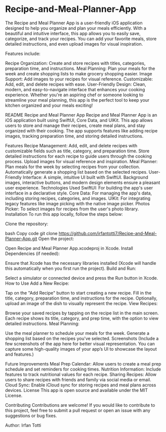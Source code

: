 # Recipe-and-Meal-Planner-App
The Recipe and Meal Planner App is a user-friendly iOS application designed to help you organize and plan your meals efficiently. With a beautiful and intuitive interface, this app allows you to easily save, categorize, and track your recipes. You can add your favorite meals, store detailed instructions, and even upload images for visual inspiration.

Features include:

Recipe Organization: Create and store recipes with titles, categories, preparation time, and instructions.
Meal Planning: Plan your meals for the week and create shopping lists to make grocery shopping easier.
Image Support: Add images to your recipes for visual reference.
Customizable: Add, edit, and delete recipes with ease.
User-Friendly Design: Clean, modern, and easy-to-navigate interface that enhances your cooking experience.
Whether you're an aspiring chef or someone looking to streamline your meal planning, this app is the perfect tool to keep your kitchen organized and your meals exciting!

README
Recipe and Meal Planner App
Recipe and Meal Planner App is an iOS application built using SwiftUI, Core Data, and UIKit. This app allows users to store and manage their recipes, create meal plans, and stay organized with their cooking. The app supports features like adding recipe images, tracking preparation time, and storing detailed instructions.

Features
Recipe Management:
Add, edit, and delete recipes with customizable fields such as title, category, and preparation time.
Store detailed instructions for each recipe to guide users through the cooking process.
Upload images for visual reference and inspiration.
Meal Planner:
Plan meals for the week by selecting recipes from your collection.
Automatically generate a shopping list based on the selected recipes.
User-Friendly Interface:
A simple, intuitive UI built with SwiftUI.
Background images, interactive buttons, and modern design elements ensure a pleasant user experience.
Technologies Used
SwiftUI: For building the app's user interface in a declarative style.
Core Data: For managing the app's data, including storing recipes, categories, and images.
UIKit: For integrating legacy features like image picking with the native image picker.
Photos Picker: To select images for recipes from the user's photo library.
Installation
To run this app locally, follow the steps below:

Clone the repository:

bash
Copy code
git clone https://github.com/irfantotti7/Recipe-and-Meal-Planner-App.git
Open the project:

Open Recipe and Meal Planner App.xcodeproj in Xcode.
Install Dependencies (if needed):

Ensure that Xcode has the necessary libraries installed (Xcode will handle this automatically when you first run the project).
Build and Run:

Select a simulator or connected device and press the Run button in Xcode.
How to Use
Add a New Recipe:

Tap on the "Add Recipe" button to start creating a new recipe.
Fill in the title, category, preparation time, and instructions for the recipe.
Optionally, upload an image of the dish to visually represent the recipe.
View Recipes:

Browse your saved recipes by tapping on the recipe list in the main screen.
Each recipe shows its title, category, and prep time, with the option to view detailed instructions.
Meal Planning:

Use the meal planner to schedule your meals for the week.
Generate a shopping list based on the recipes you've selected.
Screenshots
(Include a few screenshots of the app here for better visual representation. You can capture some high-quality images of your app’s UI to showcase the layout and features.)

Future Improvements
Meal Prep Calendar: Allow users to create a meal prep schedule and set reminders for cooking times.
Nutrition Information: Include features to track nutritional values for each recipe.
Sharing Recipes: Allow users to share recipes with friends and family via social media or email.
Cloud Sync: Enable iCloud sync for storing recipes and meal plans across devices.
License
This app is open source and available under the MIT License.

Contributing
Contributions are welcome! If you would like to contribute to this project, feel free to submit a pull request or open an issue with any suggestions or bug fixes.

Author: Irfan Totti
